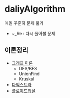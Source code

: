# daliyAlgorithm
매일 꾸준히 문제 풀기
- ~_Re : 다시 풀어볼 문제

## 이론정리
- [그래프 이론](https://github.com/nayeonkiim/daliyAlgorithm/tree/main/graph/graph)
  - DFS/BFS
  - UnionFind
  - Kruskal
- [다익스트라](https://github.com/nayeonkiim/daliyAlgorithm/tree/main/Greedy/dijkstra)
- [플로이드워셜](https://github.com/nayeonkiim/daliyAlgorithm/tree/main/DP/FloydWarshall)
